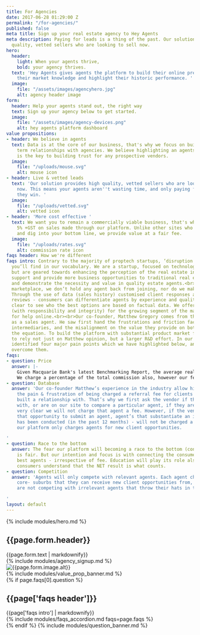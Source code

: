 ```yaml
---
title: For Agencies
date: 2017-06-28 01:29:00 Z
permalink: "/for-agencies/"
published: false
meta title: Sign up your real estate agency to Hey Agents
meta description: Paying for leads is a thing of the past. Our solution provides high
  quality, vetted sellers who are looking to sell now.
hero:
  header:
    light: When your agents thrive,
    bold: your agency thrives.
  text: 'Hey Agents gives agents the platform to build their online presence, showcase
    their market knowledge and highlight their historic performance. '
  image:
    file: "/assets/images/agencyhero.jpg"
    alt: agency header image
form:
  header: Help your agents stand out, the right way
  text: Sign up your agency below to get started.
  image:
    file: "/assets/images/agency-devices.png"
    alt: hey agents platform dashboard
value propositions:
- header: We believe in agents
  text: Data is at the core of our business, that's why we focus on building long
    term relationships with agencies. We believe highlighting an agents historic performance
    is the key to building trust for any prospective vendors.
  image:
    file: "/uploads/mouse.svg"
    alt: mouse icon
- header: Live & vetted leads
  text: 'Our solution provides high quality, vetted sellers who are looking to sell
    now. This means your agents aren''t wasting time, and only paying for the business
    they win. '
  image:
    file: "/uploads/vetted.svg"
    alt: vetted icon
- header: 'More cost effective '
  text: We want you to remain a commercially viable business, that's why we only charge
    5% +GST on sales made through our platform. Unlike other sites who charge 20%+
    and dig into your bottom line, we provide value at a fair fee.
  image:
    file: "/uploads/rates.svg"
    alt: commission rate icon
faqs header: How we're different
faqs intro: Contrary to the majority of proptech startups, ‘disruption’ isn't a word
  you’ll find in our vocabulary. We are a startup, focused on technology and innovation,
  but are geared towards enhancing the perception of the real estate industry. We
  support and provide more business opportunities to traditional real estate business,
  and demonstrate the necessity and value in quality estate agents.<br><br>As an open
  marketplace, we don’t hold any agent back from joining, nor do we make agent recommendations.
  Through the use of data (sales history) customised client responses and past client
  reviews - consumers can differentiate agents by experience and quality, making it
  clear to see who the best options are based on factual data. We offer a real solution
  (with responsibility and integrity) for the growing segment of the market looking
  for help online.<br><br>Our co-founder, Matthew Gregory comes from the industry
  as a sales agent. He saw first hand the frustrations and friction faced with current
  intermediaries, and the misalignment on the value they provide on both sides of
  the equation. To build the platform with substantial product market fit, we had
  to rely not just on Matthew opinion, but a larger R&D effort. In our research we
  identified four major pain points which we have highlighted below, and how we have
  overcome them.
faqs:
- question: Price
  answer: |-
    Given Macquarie Bank's latest Benchmarking Report, the average real estate business in Australia operates at a 15.4 per cent profit margin, this demonstrates the current 20-25% referral fee being charged by other sites is not commercially viable.
    We charge a percentage of the total commission also, however our fee of 5% is far better value when compared to the typical CPA of most traditional prospecting methods. Our margins are also much lower, meaning we have a clear incentive to make sure the best agents are winning business, at a fair rate.
- question: Database
  answer: 'Our co-founder Matthew’s experience in the industry allow him to understand
    the pain & frustration of being charged a referral fee for clients he has already
    built a relationship with. That’s why we first ask the vendor if they have a relationship
    with, or are on our site to compare a particular agent, if they are we make it
    very clear we will not charge that agent a fee. However, if the vendor bypasses
    that opportunity to submit an agent, agent’s that substantiate an in-house appraisal
    has been conducted (in the past 12 months) - will not be charged a fee. So essentially,
    our platform only charges agents for new client opportunities.

'
- question: Race to the bottom
  answer: The fear our platform will becoming a race to the bottom (concerning fee)
    is fair. But our intention and focus is with connecting the consumers with the
    best agents - irrespective of fee. Education will play its role also, to help
    consumers understand that the NET result is what counts.
- question: Competition
  answer: 'Agents will only compete with relevant agents. Each agent chooses five
    core- suburbs that they can receive new client opportunities from, meaning they
    are not competing with irrelevant agents that throw their hats in the ring.

'
layout: default
---
```


{% include modules/hero.md %}
<section>
  <div class="container-fluid">
    <div class="row">
      <div class="col-12 col-lg-11 offset-lg-1">
        <h2>{{page.form.header}}</h2>
      </div>
    </div>
    <div class="row">
      <div class="col-12 col-lg-5 offset-lg-1">
        <div class="mt-2">{{page.form.text | markdownify}}</div>
        {% include modules/agency_signup.md %}
      </div>
      <div class="col-lg-6 hidden-md-down d-flex pr-0">
        <img class="img-fluid bleed align-self-center" src="{{page.form.image.file}}" alt="{{page.form.image.alt}}">
      </div>
    </div>
  </div>
</section>
<section aria-labelledby="proplabel">
{% include modules/value_prop_banner.md %}
</section>
{% if page.faqs[0].question %}
<section>
  <div class="container">
    <div class="row">
      <div class="col-xs-12 col-lg-8 offset-lg-2">
        <h2 class="text-center mb-4">{{page['faqs header']}}</h2>
        <div class="my-5">{{page['faqs intro'] | markdownify}}</div>
        {% include modules/faqs_accordion.md faqs=page.faqs %}
      </div>
    </div>
  </div>
</section>
{% endif %}
{% include modules/question_banner.md %}
